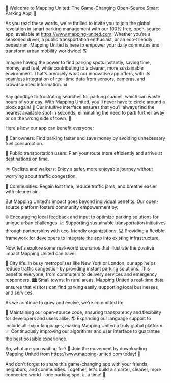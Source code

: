 🚀 Welcome to Mapping United: The Game-Changing Open-Source Smart Parking App! 🎉

As you read these words, we're thrilled to invite you to join the global revolution in smart parking management with our 100% free, open-source app, available at https://www.mapping-united.com. Whether you're a seasoned driver, a public transportation enthusiast, or an eco-friendly pedestrian, Mapping United is here to empower your daily commutes and transform urban mobility worldwide! 🌎

Imagine having the power to find parking spots instantly, saving time, money, and fuel, while contributing to a cleaner, more sustainable environment. That's precisely what our innovative app offers, with its seamless integration of real-time data from sensors, cameras, and crowdsourced information. 📊

Say goodbye to frustrating searches for parking spaces, which can waste hours of your day. With Mapping United, you'll never have to circle around a block again! 🔁 Our intuitive interface ensures that you'll always find the nearest available spot in seconds, eliminating the need to park further away or on the wrong side of town. 📍

Here's how our app can benefit everyone:

🚗 Car owners: Find parking faster and save money by avoiding unnecessary fuel consumption.

🚌 Public transportation users: Plan your route more efficiently and arrive at destinations on time.

🚲 Cyclists and walkers: Enjoy a safer, more enjoyable journey without worrying about traffic congestion.

💪 Communities: Regain lost time, reduce traffic jams, and breathe easier with cleaner air.

But Mapping United's impact goes beyond individual benefits. Our open-source platform fosters community empowerment by:

🌐 Encouraging local feedback and input to optimize parking solutions for unique urban challenges.
📈 Supporting sustainable transportation initiatives through partnerships with eco-friendly organizations.
💻 Providing a flexible framework for developers to integrate the app into existing infrastructure.

Now, let's explore some real-world scenarios that illustrate the positive impact Mapping United can have:

🌃 City life: In busy metropolises like New York or London, our app helps reduce traffic congestion by providing instant parking solutions. This benefits everyone, from commuters to delivery services and emergency responders.
🏙️ Small towns: In rural areas, Mapping United's real-time data ensures that visitors can find parking easily, supporting local businesses and services.

As we continue to grow and evolve, we're committed to:

💯 Maintaining our open-source code, ensuring transparency and flexibility for developers and users alike.
🌎 Expanding our language support to include all major languages, making Mapping United a truly global platform.
📈 Continuously improving our algorithms and user interface to guarantee the best possible experience.

So, what are you waiting for? 🤔 Join the movement by downloading Mapping United from https://www.mapping-united.com today! 🎉

And don't forget to share this game-changing app with your friends, neighbors, and communities. Together, let's build a smarter, cleaner, more connected world – one parking spot at a time! 🌟